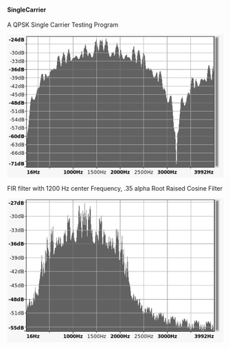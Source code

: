 #### SingleCarrier
A QPSK Single Carrier Testing Program

![My image](https://raw.githubusercontent.com/srsampson/SingleCarrier/master/spectrum.png)

FIR filter with 1200 Hz center Frequency, .35 alpha Root Raised Cosine Filter

![My image](https://raw.githubusercontent.com/srsampson/SingleCarrier/master/spectrum-filtered.png)

